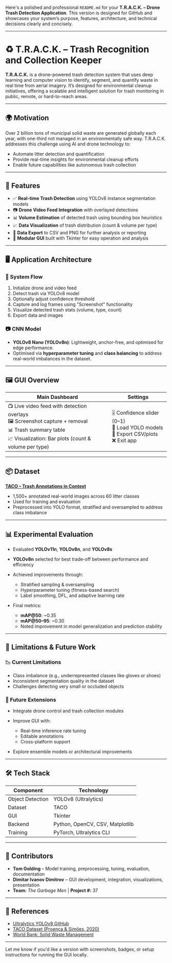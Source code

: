 Here's a polished and professional `README.md` for your **T.R.A.C.K. – Drone Trash Detection Application**. This version is designed for GitHub and showcases your system’s purpose, features, architecture, and technical decisions clearly and concisely.

---

# ♻️ T.R.A.C.K. – Trash Recognition and Collection Keeper

**T.R.A.C.K.** is a drone-powered trash detection system that uses deep learning and computer vision to identify, segment, and quantify waste in real time from aerial imagery. It’s designed for environmental cleanup initiatives, offering a scalable and intelligent solution for trash monitoring in public, remote, or hard-to-reach areas.

---

## 🌍 Motivation

Over 2 billion tons of municipal solid waste are generated globally each year, with one-third not managed in an environmentally safe way. T.R.A.C.K. addresses this challenge using AI and drone technology to:

* Automate litter detection and quantification
* Provide real-time insights for environmental cleanup efforts
* Enable future capabilities like autonomous trash collection

---

## 🧠 Features

* ✅ **Real-time Trash Detection** using YOLOv8 instance segmentation models
* 📷 **Drone Video Feed Integration** with overlayed detections
* 📊 **Volume Estimation** of detected trash using bounding box heuristics
* 📈 **Data Visualization** of trash distribution (count & volume per type)
* 💾 **Data Export** to CSV and PNG for further analysis or reporting
* 🧪 **Modular GUI** built with Tkinter for easy operation and analysis

---

## 🖥️ Application Architecture

### 🔄 System Flow

1. Initialize drone and video feed
2. Detect trash via YOLOv8 model
3. Optionally adjust confidence threshold
4. Capture and log frames using "Screenshot" functionality
5. Visualize detected trash stats (volume, type, count)
6. Export data and images

### 📷 CNN Model

* **YOLOv8 Nano (YOLOv8n)**: Lightweight, anchor-free, and optimised for edge performance.
* Optimised via **hyperparameter tuning** and **class balancing** to address real-world imbalances in the dataset.

---

## 🖼️ GUI Overview

| Main Dashboard                                                                                                                                                         | Settings                                                                                     |
| ---------------------------------------------------------------------------------------------------------------------------------------------------------------------- | -------------------------------------------------------------------------------------------- |
| 📺 Live video feed with detection overlays <br> 🖼 Screenshot capture + removal <br> 📊 Trash summary table <br> 📈 Visualization: Bar plots (count & volume per type) | 🎚 Confidence slider (0–1) <br> 📁 Load YOLO models <br> 💾 Export CSV/plots <br> ❌ Exit app |

---

## 📦 Dataset

**[TACO – Trash Annotations in Context](https://tacodataset.org/)**

* 1,500+ annotated real-world images across 60 litter classes
* Used for training and evaluation
* Preprocessed into YOLO format, stratified and oversampled to address class imbalance

---

## 📊 Experimental Evaluation

* Evaluated **YOLOv11n**, **YOLOv8n**, and **YOLOv8s**
* **YOLOv8n** selected for best trade-off between performance and efficiency
* Achieved improvements through:

  * Stratified sampling & oversampling
  * Hyperparameter tuning (fitness-based search)
  * Label smoothing, DFL, and adaptive learning rate
* Final metrics:

  * **mAP\@50**: \~0.35
  * **mAP\@50–95**: \~0.30
  * Noted improvement in model generalization and prediction stability

---

## 🧪 Limitations & Future Work

### 📉 Current Limitations

* Class imbalance (e.g., underrepresented classes like gloves or shoes)
* Inconsistent segmentation quality in the dataset
* Challenges detecting very small or occluded objects

### 🚀 Future Extensions

* Integrate drone control and trash collection modules
* Improve GUI with:

  * Real-time inference rate tuning
  * Editable annotations
  * Cross-platform support
* Explore ensemble models or architectural improvements

---

## 🛠️ Tech Stack

| Component        | Technology                      |
| ---------------- | ------------------------------- |
| Object Detection | YOLOv8 (Ultralytics)            |
| Dataset          | TACO                            |
| GUI              | Tkinter                         |
| Backend          | Python, OpenCV, CSV, Matplotlib |
| Training         | PyTorch, Ultralytics CLI        |

---

## 👥 Contributors

* **Tom Golding** – Model training, preprocessing, tuning, evaluation, documentation
* **Dimitar Ivanov Dimitrov** – GUI development, integration, visualizations, presentation
* **Team:** *The Garbage Men* | **Project #:** 37

---

## 📄 References

* [Ultralytics YOLOv8 GitHub](https://github.com/ultralytics/ultralytics)
* [TACO Dataset (Proença & Simões, 2020)](https://arxiv.org/abs/2003.06975)
* [World Bank: Solid Waste Management](https://datatopics.worldbank.org/what-a-waste/trends_in_solid_waste_management.html)

---

Let me know if you'd like a version with screenshots, badges, or setup instructions for running the GUI locally.
